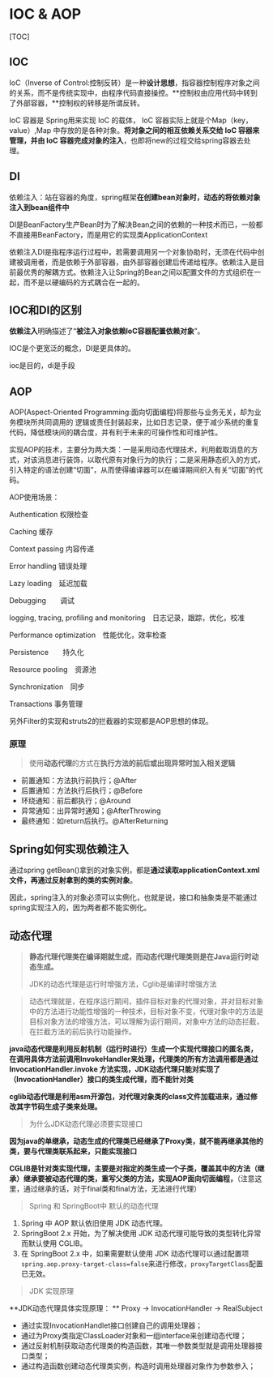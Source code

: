# IOC & AOP

[TOC]

## IOC

 IoC（Inverse of Control:控制反转）是一种**设计思想**，指容器控制程序对象之间的关系，而不是传统实现中，由程序代码直接操控。**控制权由应用代码中转到了外部容器，**控制权的转移是所谓反转。

 IoC 容器是 Spring⽤来实现 IoC 的载体， IoC 容器实际上就是个Map（key，value）,Map 中存放的是各种对象。**将对象之间的相互依赖关系交给 IoC 容器来管理，并由 IoC 容器完成对象的注入**，也即将new的过程交给spring容器去处理。



## DI

依赖注入：站在容器的角度，spring框架**在创建bean对象时，动态的将依赖对象注入到bean组件中**

DI是BeanFactory生产Bean时为了解决Bean之间的依赖的一种技术而已，一般都不直接用BeanFactory，而是用它的实现类ApplicationContext

依赖注入DI是指程序运行过程中，若需要调用另一个对象协助时，无须在代码中创建被调用者，而是依赖于外部容器，由外部容器创建后传递给程序。依赖注入是目前最优秀的解耦方式。依赖注入让Spring的Bean之间以配置文件的方式组织在一起，而不是以硬编码的方式耦合在一起的。



## IOC和DI的区别

**依赖注入**明确描述了“**被注入对象依赖IoC容器配置依赖对象**”。

IOC是个更宽泛的概念，DI是更具体的。

ioc是目的，di是手段





## AOP

 AOP(Aspect-Oriented Programming:面向切面编程)将那些与业务无关，却为业务模块所共同调用的 逻辑或责任封装起来，比如日志记录，便于减少系统的重复代码，降低模块间的耦合度，并有利于未来的可操作性和可维护性。

实现AOP的技术，主要分为两大类：一是采用动态代理技术，利用截取消息的方式，对该消息进行装饰，以取代原有对象行为的执行；二是采用静态织入的方式，引入特定的语法创建“切面”，从而使得编译器可以在编译期间织入有关“切面”的代码。

AOP使用场景：

Authentication 权限检查

Caching 缓存

Context passing 内容传递

Error handling 错误处理

Lazy loading　延迟加载

Debugging　　调试

logging, tracing, profiling and monitoring　日志记录，跟踪，优化，校准

Performance optimization　性能优化，效率检查

Persistence　　持久化

Resource pooling　资源池

Synchronization　同步

Transactions 事务管理

另外Filter的实现和struts2的拦截器的实现都是AOP思想的体现。





### 原理

> 使用**动态代理**的方式在**执行方法的前后或出现异常时加入相关逻辑**

- 前置通知：方法执行前执行；@After
- 后置通知：方法执行后执行；@Before
- 环绕通知：前后都执行；@Around
- 异常通知：出异常时通知；@AfterThrowing
- 最终通知：如return后执行。@AfterReturning



## Spring如何实现依赖注入

通过spring getBean()拿到的对象实例，都是**通过读取applicationContext.xml文件，再通过反射拿到的类的实例对象**。

因此，spring注入的对象必须可以实例化，也就是说，接口和抽象类是不能通过spring实现注入的，因为两者都不能实例化。





## 动态代理

> **静态代理代理类在编译期就生成，而动态代理代理类则是在Java运行时动态生成。**
>
> JDK的动态代理是运行时增强方法，Cglib是编译时增强方法



> 动态代理就是，在程序运行期间，插件目标对象的代理对象，并对目标对象中的方法进行功能性增强的一种技术，目标对象不变，代理对象中的方法是目标对象方法的增强方法，可以理解为运行期间，对象中方法的动态拦截，在拦截方法的前后执行功能操作。



**java动态代理是利用反射机制（运行时进行）生成一个实现代理接口的匿名类，在调用具体方法前调用InvokeHandler来处理，代理类的所有方法调用都是通过 InvocationHandler.invoke 方法实现，JDK动态代理只能对实现了（InvocationHandler）接口的类生成代理，而不能针对类**



**cglib动态代理是利用asm开源包，对代理对象类的class文件加载进来，通过修改其字节码生成子类来处理。**



> 为什么JDK动态代理必须要实现接口

**因为java的单继承，动态生成的代理类已经继承了Proxy类，就不能再继承其他的类，要与代理类联系起来，只能实现接口**

**CGLIB是针对类实现代理，主要是对指定的类生成一个子类，覆盖其中的方法（继承）继承要被动态代理的类，重写父类的方法，实现AOP面向切面编程，**（注意这里，通过继承的话，对于final类和final方法，无法进行代理）



> Spring 和 SpringBoot中 默认的动态代理

1. Spring  中 AOP 默认依旧使用 JDK 动态代理。
2. SpringBoot 2.x 开始，为了解决使用 JDK 动态代理可能导致的类型转化异常而默认使用 CGLIB。
3. 在 SpringBoot 2.x 中，如果需要默认使用 JDK 动态代理可以通过配置项`spring.aop.proxy-target-class=false`来进行修改，`proxyTargetClass`配置已无效。



> JDK 实现原理

**JDK动态代理具体实现原理： ** Proxy -> InvocationHandler -> RealSubject

- 通过实现InvocationHandlet接口创建自己的调用处理器；
- 通过为Proxy类指定ClassLoader对象和一组interface来创建动态代理；
- 通过反射机制获取动态代理类的构造函数，其唯一参数类型就是调用处理器接口类型；
- 通过构造函数创建动态代理类实例，构造时调用处理器对象作为参数参入；
